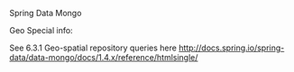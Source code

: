 


Spring Data Mongo

Geo Special info:

See 6.3.1 Geo-spatial repository queries here http://docs.spring.io/spring-data/data-mongo/docs/1.4.x/reference/htmlsingle/